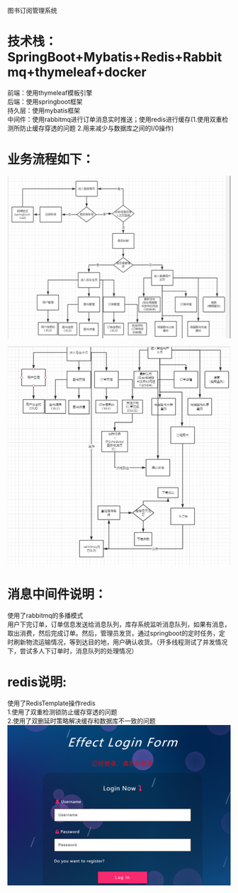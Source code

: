 图书订阅管理系统
# 技术栈：SpringBoot+Mybatis+Redis+Rabbitmq+thymeleaf+docker

前端：使用thymeleaf模板引擎  
后端：使用springboot框架  
持久层：使用mybatis框架  
中间件：使用rabbitmq进行订单消息实时推送；使用redis进行缓存(1.使用双重检测所防止缓存穿透的问题 2.用来减少与数据库之间的I/0操作)  
# 业务流程如下：  
![](https://github.com/WYFCN/-/blob/master/Image/1.png)

![](https://github.com/WYFCN/-/blob/master/Image/2.png)
# 消息中间件说明：
使用了rabbitmq的多播模式  
用户下完订单，订单信息发送给消息队列，库存系统监听消息队列，如果有消息，取出消费，然后完成订单。然后，管理员发货，通过springboot的定时任务，定时刷新物流运输情况，等到达目的地，用户确认收货。（开多线程测试了并发情况下，尝试多人下订单时，消息队列的处理情况）  
# redis说明:
使用了RedisTemplate操作redis  
1.使用了双重检测锁防止缓存穿透的问题  
2.使用了双删延时策略解决缓存和数据库不一致的问题  
![](https://github.com/WYFCN/-/blob/master/Image/项目照片/请勿在登陆.jpg)
